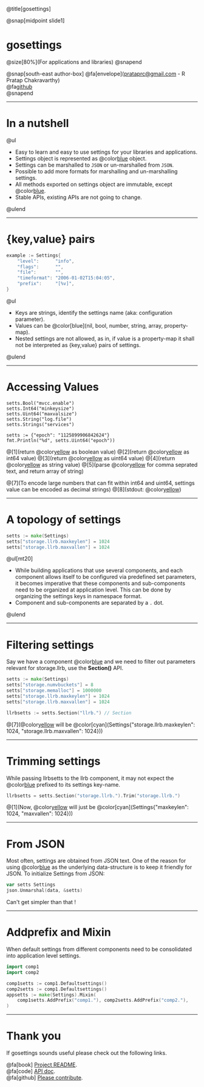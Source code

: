 @title[gosettings]

@snap[midpoint slide1]
<h1>gosettings</h1>
@size[80%](For applications and libraries)
@snapend

@snap[south-east author-box]
@fa[envelope](prataprc@gmail.com - R Pratap Chakravarthy) <br/>
@fa[github](https://github.com/bnclabs/gosettings) <br/>
@snapend

---

In a nutshell
=============

@ul

- Easy to learn and easy to use settings for your libraries and applications.
- Settings object is represented as @color[blue](map[string]interface{}) object.
- Settings can be marshalled to ``JSON`` or un-marshalled from ``JSON``.
- Possible to add more formats for marshalling and un-marshalling settings.
- All methods exported on settings object are immutable, except @color[blue](Mixin).
- Stable APIs, existing APIs are not going to change.

@ulend

---

{key,value} pairs
=================

```go
example := Settings{
    "level":      "info",
    "flags":      "",
    "file":       "",
    "timeformat": "2006-01-02T15:04:05",
    "prefix":     "[%v]",
}
```

@ul

- Keys are strings, identify the settings name (aka: configuration parameter).
- Values can be @color[blue](nil, bool, number, string, array, property-map).
- Nested settings are not allowed, as in, if value is a property-map it shall not be interpreted as {key,value} pairs of settings.

@ulend


---

Accessing Values
================

```golang
setts.Bool("mvcc.enable")
setts.Int64("minkeysize")
setts.Uint64("maxvalsize")
setts.String("log.file")
setts.Strings("services")

setts := {"epoch": "1125899906842624"}
fmt.Println("%d", setts.Uint64("epoch"))
```

@[1](return @color[yellow](mvcc.enable) as boolean value)
@[2](return @color[yellow](minkeysize) as int64 value)
@[3](return @color[yellow](maxvalsize) as uint64 value)
@[4](return @color[yellow](log.file) as string value)
@[5](parse @color[yellow](services) for comma seprated text, and return array of string)

@[7](To encode large numbers that can fit within int64 and uint64, settings value can be encoded as decimal strings)
@[8](stdout: @color[yellow](1125899906842624))

---

A topology of settings
======================

```go
setts := make(Settings)
setts["storage.llrb.maxkeylen"] = 1024
setts["storage.llrb.maxvallen"] = 1024
```

@ul[mt20]

- While building applications that use several components, and each component allows itself to be configured via predefined set parameters, it becomes imperative that these components and sub-components need to be organized at application level. This can be done by organizing the settings keys in namespace format.
- Component and sub-components are separated by a ``.`` dot.

@ulend

---

Filtering settings
==================

Say we have a component @color[blue](storage.llrb) and we need to filter
out parameters relevant for storage.llrb, use the **Section()** API.

```go
setts := make(Settings)
setts["storage.numvbuckets"] = 8
setts["storage.memalloc"] = 1000000
setts["storage.llrb.maxkeylen"] = 1024
setts["storage.llrb.maxvallen"] = 1024

llrbsetts := setts.Section("llrb.") // Section
```

@[7](@color[yellow](llrbsetts) will be @color[cyan](Settings{"storage.llrb.maxkeylen": 1024, "storage.llrb.maxvallen": 1024}))

---

Trimming settings
================

While passing llrbsetts to the llrb component, it may not
expect the @color[blue](storage.llrb.) prefixed to its settings key-name.

```go
llrbsetts = setts.Section("storage.llrb.").Trim("storage.llrb.")
```

@[1](Now, @color[yellow](llrbsetts) will just be @color[cyan](Settings{"maxkeylen": 1024, "maxvallen": 1024}))

---

From JSON
=========

Most often, settings are obtained from JSON text. One of the reason for
using @color[blue](map[string]interface{}) as the underlying data-structure is
to keep it friendly for JSON. To initialize Settings from JSON:

```go
var setts Settings
json.Unmarshal(data, &setts)
```

Can't get simpler than that !

---

Addprefix and Mixin
===================

When default settings from different components need to be consolidated into
application level settings.

```go
import comp1
import comp2

comp1setts := comp1.Defaultsettings()
comp2setts := comp1.Defaultsettings()
appsetts := make(Settings).Mixin(
    comp1setts.AddPrefix("comp1."), comp2setts.AddPrefix("comp2."),
)
```

---

Thank you
=========

If gosettings sounds useful please check out the following links.

@fa[book] [Project README](https://github.com/bnclabs/gosettings). <br/>
@fa[code] [API doc](https://godoc.org/github.com/bnclabs/gosettings). <br/>
@fa[github] [Please contribute](https://github.com/bnclabs/gosettings/issues). <br/>

